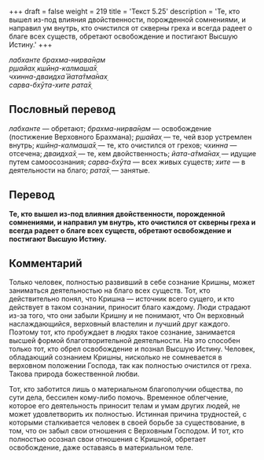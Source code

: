 +++
draft = false
weight = 219
title = 'Текст 5.25'
description = 'Те, кто вышел из-под влияния двойственности, порожденной сомнениями, и направил ум внутрь, кто очистился от скверны греха и всегда радеет о благе всех существ, обретают освобождение и постигают Высшую Истину.'
+++

_лабханте брахма-нирва̄н̣ам  
р̣шайах̣ кшӣн̣а-калмаша̄х̣  
чхинна-дваидха̄ йата̄тма̄нах̣  
сарва-бхӯта-хите рата̄х̣_

## Пословный перевод

_лабханте_ — обретают; _брахма_\-_нирва̄н̣ам_ — освобождение (постижение Верховного Брахмана); _р̣шайах̣_ — те, чей взор устремлен внутрь; _кшӣн̣а_\-_калмаша̄х̣_ — те, кто очистился от грехов; _чхинна_ — отсечена; _дваидха̄х̣_ — те, кем двойственность; _йата_\-_а̄тма̄нах̣_ — идущие путем самоосознания; _сарва_\-_бхӯта_ — всех живых существ; _хите_ — в деятельности на благо; _рата̄х̣_ — занятые.

## Перевод

**Те, кто вышел из-под влияния двойственности, порожденной сомнениями, и направил ум внутрь, кто очистился от скверны греха и всегда радеет о благе всех существ, обретают освобождение и постигают Высшую Истину.**

## Комментарий

Только человек, полностью развивший в себе сознание Кришны, может заниматься деятельностью на благо всех существ. Тот, кто действительно понял, что Кришна — источник всего сущего, и кто действует в таком сознании, приносит благо каждому. Люди страдают из-за того, что они забыли Кришну и не понимают, что Он верховный наслаждающийся, верховный властелин и лучший друг каждого. Поэтому тот, кто пробуждает в людях такое сознание, занимается высшей формой благотворительной деятельности. На это способен только тот, кто обрел освобождение и познал Высшую Истину. Человек, обладающий сознанием Кришны, нисколько не сомневается в верховном положении Господа, так как полностью очистился от греха. Такова природа божественной любви.

Тот, кто заботится лишь о материальном благополучии общества, по сути дела, бессилен кому-либо помочь. Временное облегчение, которое его деятельность приносит телам и умам других людей, не может удовлетворить их полностью. Истинная причина трудностей, с которыми сталкивается человек в своей борьбе за существование, в том, что он забыл свои отношения с Верховным Господом. И тот, кто полностью осознал свои отношения с Кришной, обретает освобождение, даже оставаясь в материальном теле.
